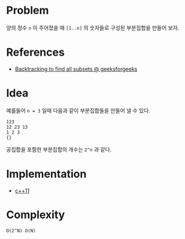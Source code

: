 # Problem

양의 정수 `n` 이 주어졌을 때 `[1..n]` 
의 숫자들로 구성된 부분집합을 
만들어 보자.

# References

* [Backtracking to find all subsets @ geeksforgeeks](https://www.geeksforgeeks.org/backtracking-to-find-all-subsets/)

# Idea

예를들어 `n = 3` 일때 다음과 같이
부분집합들을 만들어 낼 수 있다.

```
123
12 23 13
1 2 3
{}
```

공집합을 포함한 부분집합의 개수는 `2^n` 과 같다.

# Implementation

* [c++11](a.cpp)

# Complexity

```
O(2^N) O(N)
```
